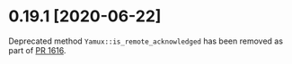 # 0.19.1 [2020-06-22]

Deprecated method `Yamux::is_remote_acknowledged` has been removed
as part of [PR 1616](https://github.com/libp2p/rust-libp2p/pull/1616).
